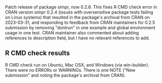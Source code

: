 Patch release of package simpr, now 0.2.6.  This fixes R CMD check error in CRAN version simpr 0.2.4 (issues with oversensitive package tests failing on Linux systems) that resulted in the package's archival from CRAN on 2023-03-31, and responding to feedback from CRAN maintainers for 0.2.5 submission by removing "dontrun" in one example and global environment usage in one test.  CRAN maintainer also commented about adding references to description field, but I have no relevant references to add.

## R CMD check results
R CMD check run on Ubuntu, Mac OSX, and Windows (via win-builder). There were no ERRORs or WARNINGs. There is one NOTE ("New submission" and noting the package's archival from CRAN).
